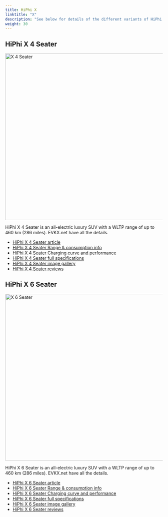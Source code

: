 ```yaml
---
title: HiPhi X
linktitle: "X"
description: "See below for details of the different variants of HiPhi X"
weight: 30
---
```

## HiPhi X 4 Seater

<a href="/models/hiphi/x/x_4_seater/"><img src="https://media.evkx.net/multimedia/models/hiphi/x/x_4_seater/main_1_st.jpg" width="800" height="533" alt="X 4 Seater" ></a>

HiPhi X 4 Seater is an all-electric luxury SUV with a WLTP range of up to 460 km (286 miles). EVKX.net have all the details. 

- [HiPhi X 4 Seater article](/models/hiphi/x/x_4_seater/)
- [HiPhi X 4 Seater Range & consumption info](/models/hiphi/x/x_4_seater/rangeandconsumption)
- [HiPhi X 4 Seater Charging curve and performance](/models/hiphi/x/x_4_seater/chargingcurve)
- [HiPhi X 4 Seater full specifications](/models/hiphi/x/x_4_seater/specifications)
- [HiPhi X 4 Seater image gallery](/models/hiphi/x/x_4_seater/gallery)
- [HiPhi X 4 Seater reviews](/models/hiphi/x/x_4_seater/reviews)

## HiPhi X 6 Seater

<a href="/models/hiphi/x/x_6_seater/"><img src="https://media.evkx.net/multimedia/models/hiphi/x/x_6_seater/main_1_st.jpg" width="800" height="533" alt="X 6 Seater" ></a>

HiPhi X 6 Seater is an all-electric luxury SUV with a WLTP range of up to 460 km (286 miles). EVKX.net have all the details. 

- [HiPhi X 6 Seater article](/models/hiphi/x/x_6_seater/)
- [HiPhi X 6 Seater Range & consumption info](/models/hiphi/x/x_6_seater/rangeandconsumption)
- [HiPhi X 6 Seater Charging curve and performance](/models/hiphi/x/x_6_seater/chargingcurve)
- [HiPhi X 6 Seater full specifications](/models/hiphi/x/x_6_seater/specifications)
- [HiPhi X 6 Seater image gallery](/models/hiphi/x/x_6_seater/gallery)
- [HiPhi X 6 Seater reviews](/models/hiphi/x/x_6_seater/reviews)

